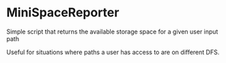 # MiniSpaceReporter
Simple script that returns the available storage space for a given user input path

Useful for situations where paths a user has access to are on different DFS.
